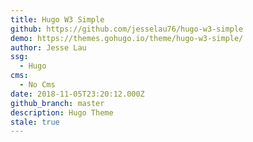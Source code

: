 ```yaml
---
title: Hugo W3 Simple
github: https://github.com/jesselau76/hugo-w3-simple
demo: https://themes.gohugo.io/theme/hugo-w3-simple/
author: Jesse Lau
ssg:
  - Hugo
cms:
  - No Cms
date: 2018-11-05T23:20:12.000Z
github_branch: master
description: Hugo Theme
stale: true
---
```

